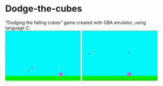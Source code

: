 # Dodge-the-cubes
"Dodging the falling cubes" game created with GBA emulator, using language C. <br />
<img src = "https://github.com/dmsqls0427k/Dodge-the-cubes/blob/master/dodge%20the%20squares/square1.jpeg" width = "240" height = "160">
<img src = "https://github.com/dmsqls0427k/Dodge-the-cubes/blob/master/dodge%20the%20squares/dqaure2.jpeg" width = "240" height = "160">
